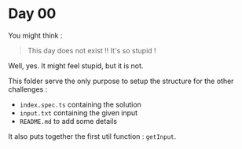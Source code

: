 # Day 00

You might think :

> This day does not exist !! It's so stupid !

Well, yes. It might feel stupid, but it is not.

This folder serve the only purpose to setup the structure for the other challenges :

- `index.spec.ts` containing the solution
- `input.txt` containing the given input
- `README.md` to add some details

It also puts together the first util function : `getInput`.
